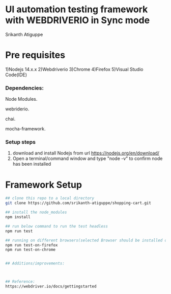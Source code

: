 #  UI automation testing framework with WEBDRIVERIO in Sync mode

Srikanth Atiguppe

# Pre requisites

1)Nodejs 14.x.x
2)Webdriverio
3)Chrome
4)Firefox
5)Visual Studio Code(IDE)

### Dependencies:

Node Modules.

webriderio.

chai.

mocha-framework.

### Setup steps
1) download and install Nodejs from url https://nodejs.org/en/download/
2) Open a terminal/command window and type "node -v" to confirm node has been installed

# Framework Setup

```bash
## clone this repo to a local directory
git clone https://github.com/srikanth-atiguppe/shopping-cart.git

## install the node_modules
npm install

## run below command to run the test headless
npm run test

## running on different browsers(selected Browser should be installed on the machine executing tests)
npm run test-on-firefox
npm run test-on-chrome


## Additions/improvements:



## Reference:
https://webdriver.io/docs/gettingstarted
